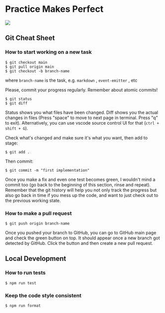 # Practice Makes Perfect

![](https://encrypted-tbn0.gstatic.com/images?q=tbn:ANd9GcTQNuJEsHuHzewPI7IdcgGmiVqu1JQ-Ale75UpUOUPXIw&s)

## Git Cheat Sheet

### How to start working on a new task

```
$ git checkout main
$ git pull origin main
$ git checkout -b branch-name
```

where `branch-name` is the task, e.g. `markdown` , `event-emitter` , etc

Please, commit your progress regularly. Remember about atomic commits!

```
$ git status
$ git diff
```

Status shows you what files have been changed. Diff shows you the actual changes in files (Press "space" to move to next page in terminal. Press "q" to exit). Alternatively, you can use vscode source control UI for that (`ctrl + shift + G`).

Check what's changed and make sure it's what you want, then add to stage:

```
$ git add .
```

Then commit:

```
$ git commit -m "first implementation"
```

Once you make a fix and even one test becomes green, I wouldn't mind a commit too (go back to the beginning of this section, rinse and repeat). Remember that the git history will help you not only track the progress but also go back in time if you mess up the code, and want to just check out to the previous working state.

### How to make a pull request

```
$ git push origin branch-name
```

Once you pushed your branch to GitHub, you can go to GitHub main page and check the green button on top. It should appear once a new branch got detected by GitHub. Click the button and then create a new pull request.

## Local Development

### How to run tests

```
$ npm run test
```

### Keep the code style consistent

```
$ npm run format
```
